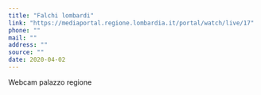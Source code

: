 ```yaml
---
title: "Falchi lombardi"
link: "https://mediaportal.regione.lombardia.it/portal/watch/live/17"
phone: ""
mail: ""
address: ""
source: ""
date: 2020-04-02
---
```


Webcam palazzo regione
